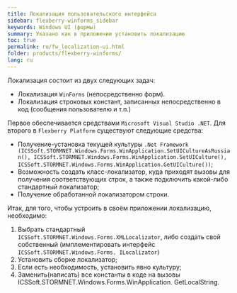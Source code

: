 ```yaml
---
title: Локализация пользовательского интерфейса
sidebar: flexberry-winforms_sidebar
keywords: Windows UI (формы)
summary: Указано как в приложении установить локализацию
toc: true
permalink: ru/fw_localization-ui.html
folder: products/flexberry-winforms/
lang: ru
---
```


Локализация состоит из двух следующих задач:
* Локализация `WinForms` (непосредственно форм).
* Локализация строковых констант, записанных непосредственно в код (сообщения пользователю и т.п.)

Первое обеспечивается средствами `Microsoft Visual Studio .NET`.
Для второго в `Flexberry Platform` существуют следующие средства:
* Получение-установка текущей культуры `.Net Framework (ICSSoft.STORMNET.Windows.Forms.WinApplication.SetUICultureAsRussian(), ICSSoft.STORMNET.Windows.Forms.WinApplication.SetUICulture(), ICSSoft.STORMNET.Windows.Forms.WinApplication.GetUICulture())`;
* Возможность создать класс-локализатор, куда приходят вызовы для получения соответствующих строк, а также подключить какой-либо стандартный локализатор;
* Получение обработанной локализатором строки.

Итак, для того, чтобы устроить в своём приложении локализацию, необходимо:
1. Выбрать  стандартный `ICSSoft.STORMNET.Windows.Forms.XMLLocalizator`, либо создать свой собственный (имплементировать интерфейс `ICSSoft.STORMNET.Windows.Forms. ILocalizator`)
0. Установить сборке локализатор;
0. Если есть необходимость, установить явно культуру;
0. Заменить(написать) все константы в коде на вызовы ICSSoft.STORMNET.Windows.Forms.WinApplication. GetLocalString.
